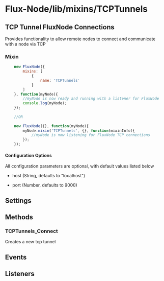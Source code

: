 Flux-Node/lib/mixins/TCPTunnels
=========

TCP Tunnel FluxNode Connections
---------
Provides functionality to allow remote nodes to connect and communicate with a node via TCP


### Mixin

```javascript
	new FluxNode({
		mixins: [
			{
				name: 'TCPTunnels'
			}
		]
	}, function(myNode){
		//myNode is now ready and running with a listener for FluxNode Tunnels via TCP
		console.log(myNode);
	});
	
	//OR
	
	new FluxNode({}, function(myNode){
		myNode.mixin('TCPTunnels', {}, function(mixinInfo){
			//myNode is now listening for FluxNode TCP connections
		});
	});
```

#### Configuration Options

All configuration parameters are optional, with default values listed below

* host (String, defaults to "localhost")

* port (Number, defaults to 9000)

## Settings

## Methods

### TCPTunnels_Connect

Creates a new tcp tunnel

## Events

## Listeners
